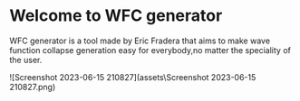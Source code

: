 # Welcome to WFC generator

WFC generator is a tool made by Eric Fradera that  aims to make wave function collapse generation easy for everybody,no matter the speciality of the user.

![Screenshot 2023-06-15 210827](assets\Screenshot 2023-06-15 210827.png)